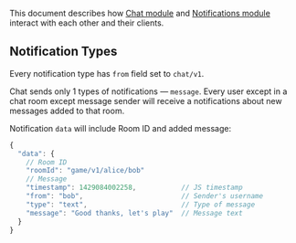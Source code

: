 This document describes how [Chat module](https://github.com/j3k0/ganomede-chat) and [Notifications module](https://github.com/j3k0/ganomede-notifications) interact with each other and their clients.

## Notification Types

Every notification type has `from` field set to `chat/v1`.

Chat sends only 1 types of notifications — `message`. Every user except in a chat room except message sender will receive a notifications about new messages added to that room.

Notification `data` will include Room ID and added message:

``` js
{
  "data": {
    // Room ID
    "roomId": "game/v1/alice/bob"
    // Message
    "timestamp": 1429084002258,           // JS timestamp
    "from": "bob",                        // Sender's username
    "type": "text",                       // Type of message
    "message": "Good thanks, let's play"  // Message text
  }
}
```
